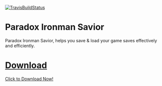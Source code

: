 [![TravisBuildStatus](https://travis-ci.org/WayOfModding/ParadoxIronmanSavior.svg?branch=master)](https://travis-ci.org/WayOfModding/ParadoxIronmanSavior)

# Paradox Ironman Savior

Paradox Ironman Savior, helps you save & load your game saves effectively and efficiently.

# [Download](https://github.com/WayOfModding/ParadoxIronmanSavior/releases/latest)
[Click to Download Now!](https://github.com/WayOfModding/ParadoxIronmanSavior/releases/download/0.2/kk-pis-v0.2.zip)